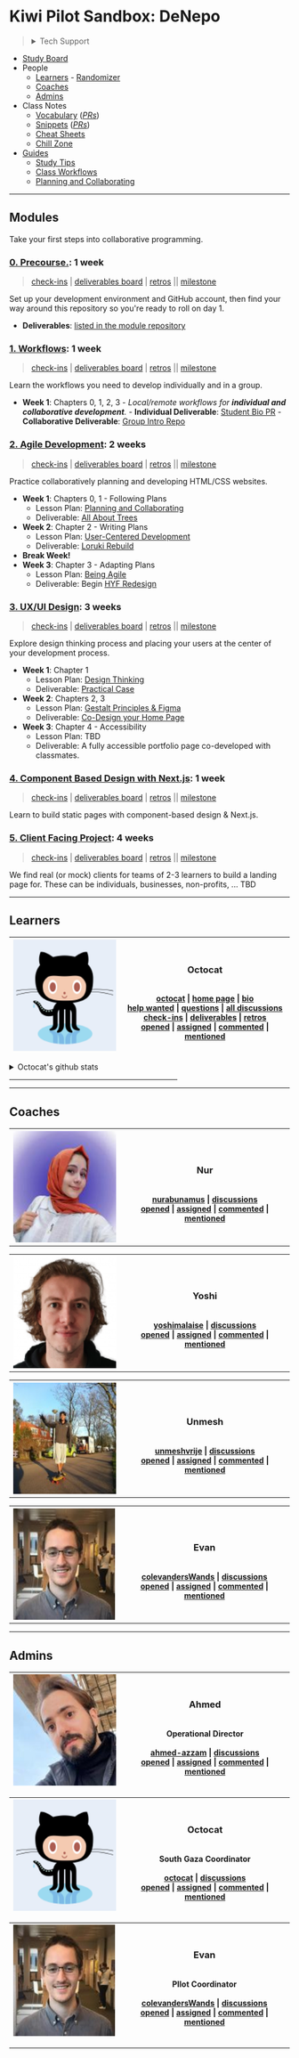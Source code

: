 <!-- BEGIN TOP -->

# Kiwi Pilot Sandbox: DeNepo

> <details>
> <summary>Tech Support</summary>
>
> <a href="https://rubberduckdebugging.com/" target="_blank"><img alt="Rubber Ducky" src="./assets/rubber-ducky.png"/></a>
>
>  </details>

- [Study Board](https://github.com/DeNepo/kiwi-pilot-sandbox/projects/2)
- People
  - [Learners](#learners) -
    [Randomizer](https://DeNepo.github.io/kiwi-pilot-sandbox/randomizer)
  - [Coaches](#coaches)
  - [Admins](#admins)
- Class Notes
  - [Vocabulary](./vocabulary)
    (_[PRs](https://github.com/DeNepo/kiwi-pilot-sandbox/pulls?q=label%3Avocabulary)_)
  - [Snippets](./snippets)
    (_[PRs](https://github.com/DeNepo/kiwi-pilot-sandbox/pulls?q=label%3Asnippets)_)
  - [Cheat Sheets](./cheat-sheets)
  - [Chill Zone](./chill-zone.md)
- [Guides](./guides)
  - [Study Tips](./guides/study-tips)
  - [Class Workflows](./guides/class-workflows)
  - [Planning and Collaborating](https://github.com/DeNepo/planning-and-collaborating)

---

<!-- END TOP -->

<!-- BEGIN MODULES -->

## Modules

Take your first steps into collaborative programming.

### [0. Precourse.](https://github.com/DeNepo/precourse): 1 week

> [check-ins](https://github.com/DeNepo/kiwi-pilot-sandbox/issues/?q=milestone%3A"0.%20Precourse."+label%3Acheck-in)
> |
> [deliverables board](https://github.com/orgs/DeNepo/projects/2/views/1?filterQuery=milestone%3A"0.%20Precourse."+label%3Adeliverable)
> |
> [retros](https://github.com/DeNepo/kiwi-pilot-sandbox/issues/?q=milestone%3A"0.%20Precourse."+label%3Aretro+label%3Acheck-in)
> || [milestone](https://github.com/DeNepo/kiwi-pilot-sandbox/milestone/1)

Set up your development environment and GitHub account, then find your way
around this repository so you're ready to roll on day 1.

- **Deliverables**:
  [listed in the module repository](https://github.com/DeNepo/precourse/tree/main/deliverables)

### [1. Workflows](https://github.com/DeNepo/workflows): 1 week

> [check-ins](https://github.com/DeNepo/kiwi-pilot-sandbox/issues/?q=milestone%3A"1.%20Workflows"+label%3Acheck-in)
> |
> [deliverables board](https://github.com/orgs/DeNepo/projects/2/views/1?filterQuery=milestone%3A"1.%20Workflows"+label%3Adeliverable)
> |
> [retros](https://github.com/DeNepo/kiwi-pilot-sandbox/issues/?q=milestone%3A"1.%20Workflows"+label%3Aretro+label%3Acheck-in)
> || [milestone](https://github.com/DeNepo/kiwi-pilot-sandbox/milestone/2)

Learn the workflows you need to develop individually and in a group.

- **Week 1**: Chapters 0, 1, 2, 3 - _Local/remote workflows for **individual and
  collaborative development**._ - **Individual Deliverable**:
  [Student Bio PR](https://github.com/DeNepo/workflows/blob/main/deliverables/student-bio-pr.md) -
  **Collaborative Deliverable**:
  [Group Intro Repo](https://github.com/DeNepo/workflows/blob/main/deliverables/group-introduction-repo.md)

### [2. Agile Development](https://github.com/hackyourfuturebelgium/agile-development): 2 weeks

> [check-ins](https://github.com/DeNepo/kiwi-pilot-sandbox/issues/?q=milestone%3A"2.%20Agile%20Development"+label%3Acheck-in)
> |
> [deliverables board](https://github.com/orgs/DeNepo/projects/2/views/1?filterQuery=milestone%3A"2.%20Agile%20Development"+label%3Adeliverable)
> |
> [retros](https://github.com/DeNepo/kiwi-pilot-sandbox/issues/?q=milestone%3A"2.%20Agile%20Development"+label%3Aretro+label%3Acheck-in)
> || [milestone](https://github.com/DeNepo/kiwi-pilot-sandbox/milestone/3)

Practice collaboratively planning and developing HTML/CSS websites.

- **Week 1**: Chapters 0, 1 - Following Plans
  - Lesson Plan:
    [Planning and Collaborating](https://github.com/HackYourFutureBelgium/agile-development/blob/master/lesson-plans/planning-and-collaborating.md)
  - Deliverable:
    [All About Trees](https://github.com/HackYourFutureBelgium/agile-development/blob/master/deliverables/all-about-trees)
- **Week 2**: Chapter 2 - Writing Plans
  - Lesson Plan:
    [User-Centered Development](https://github.com/HackYourFutureBelgium/agile-development/blob/master/lesson-plans/user-centered-development.md)
  - Deliverable:
    [Loruki Rebuild](https://github.com/HackYourFutureBelgium/agile-development/blob/master/deliverables/loruki-rebuild.md)
- **Break Week!**
- **Week 3**: Chapter 3 - Adapting Plans
  - Lesson Plan:
    [Being Agile](https://github.com/HackYourFutureBelgium/agile-development/blob/master/lesson-plans/being-agile.md)
  - Deliverable: Begin
    [HYF Redesign](https://github.com/HackYourFutureBelgium/agile-development/blob/master/deliverables/hyf-redesign.md)

### [3. UX/UI Design](https://github.com/hackyourfuturebelgium/ux-ui-design): 3 weeks

> [check-ins](https://github.com/DeNepo/kiwi-pilot-sandbox/issues/?q=milestone%3A"3.%20UX%2FUI%20Design"+label%3Acheck-in)
> |
> [deliverables board](https://github.com/orgs/DeNepo/projects/2/views/1?filterQuery=milestone%3A"3.%20UX%2FUI%20Design"+label%3Adeliverable)
> |
> [retros](https://github.com/DeNepo/kiwi-pilot-sandbox/issues/?q=milestone%3A"3.%20UX%2FUI%20Design"+label%3Aretro+label%3Acheck-in)
> || [milestone](https://github.com/DeNepo/kiwi-pilot-sandbox/milestone/4)

Explore design thinking process and placing your users at the center of your
development process.

- **Week 1**: Chapter 1
  - Lesson Plan:
    [Design Thinking](https://github.com/HackYourFutureBelgium/ux-ui-design/blob/master/lesson-plans/design-thinking.md)
  - Deliverable:
    [Practical Case](https://github.com/HackYourFutureBelgium/ux-ui-design/blob/master/deliverables/practical-case.md)
- **Week 2**: Chapters 2, 3
  - Lesson Plan:
    [Gestalt Principles & Figma](https://github.com/HackYourFutureBelgium/ux-ui-design/blob/master/lesson-plans/gestalt-and-figma.md)
  - Deliverable:
    [Co-Design your Home Page](https://github.com/HackYourFutureBelgium/ux-ui-design/blob/master/deliverables/co-design-your-home-page)
- **Week 3**: Chapter 4 - Accessibility
  - Lesson Plan: TBD
  - Deliverable: A fully accessible portfolio page co-developed with classmates.

### [4. Component Based Design with Next.js](): 1 week

> [check-ins](https://github.com/DeNepo/kiwi-pilot-sandbox/issues/?q=milestone%3A"4.%20Component-Based%20Design%20with%20Next.js"+label%3Acheck-in)
> |
> [deliverables board](https://github.com/orgs/DeNepo/projects/2/views/1?filterQuery=milestone%3A"4.%20Component-Based%20Design%20with%20Next.js"+label%3Adeliverable)
> |
> [retros](https://github.com/DeNepo/kiwi-pilot-sandbox/issues/?q=milestone%3A"4.%20Component-Based%20Design%20with%20Next.js"+label%3Aretro+label%3Acheck-in)
> || [milestone](https://github.com/DeNepo/kiwi-pilot-sandbox/milestone/5)

Learn to build static pages with component-based design & Next.js.

### [5. Client Facing Project](): 4 weeks

> [check-ins](https://github.com/DeNepo/kiwi-pilot-sandbox/issues/?q=milestone%3A"5.%20Client-Facing%20Project"+label%3Acheck-in)
> |
> [deliverables board](https://github.com/orgs/DeNepo/projects/2/views/1?filterQuery=milestone%3A"5.%20Client-Facing%20Project"+label%3Adeliverable)
> |
> [retros](https://github.com/DeNepo/kiwi-pilot-sandbox/issues/?q=milestone%3A"5.%20Client-Facing%20Project"+label%3Aretro+label%3Acheck-in)
> || [milestone](https://github.com/DeNepo/kiwi-pilot-sandbox/milestone/6)

We find real (or mock) clients for teams of 2-3 learners to build a landing page
for. These can be individuals, businesses, non-profits, ... TBD

---

<!-- END MODULES -->

<!-- BEGIN LEARNERS -->

## Learners

| <img src="./admin/assets/avatars/octocat.png" height="200px" width="200px" alt="octocat avatar" /> | <h3 id="octocat">Octocat</h3><br>[octocat](https://github.com/octocat) \| [home page](https://octocat.github.io) \| [bio](./student-bios/octocat.md)<br>[help wanted](https://github.com/DeNepo/kiwi-pilot-sandbox/discussions/categories/help-wanted?discussions_q=author%3Aoctocat+category%3Ahelp-wanted+is:unanswered) \| [questions](https://github.com/DeNepo/kiwi-pilot-sandbox/discussions/categories/question?discussions_q=author%3Aoctocat+category%3AQ%26A+is:unanswered) \| [all discussions](https://github.com/DeNepo/kiwi-pilot-sandbox/discussions/categories/question?discussions_q=includes%3Aoctocat)<br>[check-ins](https://github.com/DeNepo/kiwi-pilot-sandbox/issues/?q=assignee%3Aoctocat+label%3Acheck-in) \| [deliverables](https://github.com/orgs/DeNepo/projects/2/views/1?filterQuery=assignee%3Aoctocat+label%3Adeliverable) \| [retros](https://github.com/DeNepo/kiwi-pilot-sandbox/issues/?q=assignee%3Aoctocat+label%3Aretro+label%3Acheck-in)<br>[opened](https://github.com/DeNepo/kiwi-pilot-sandbox/issues?q=author%3Aoctocat) \| [assigned](https://github.com/DeNepo/kiwi-pilot-sandbox/issues?q=assignee%3Aoctocat) \| [commented](https://github.com/DeNepo/kiwi-pilot-sandbox/issues?q=commenter%3Aoctocat) \| [mentioned](https://github.com/DeNepo/kiwi-pilot-sandbox/issues?q=mentions%3Aoctocat) |
| -------------------------------------------------------------------------------------------------- | ------------------------------------------------------------------------------------------------------------------------------------------------------------------------------------------------------------------------------------------------------------------------------------------------------------------------------------------------------------------------------------------------------------------------------------------------------------------------------------------------------------------------------------------------------------------------------------------------------------------------------------------------------------------------------------------------------------------------------------------------------------------------------------------------------------------------------------------------------------------------------------------------------------------------------------------------------------------------------------------------------------------------------------------------------------------------------------------------------------------------------------------------------------------------------------------------------------------------------------------------------------------------------------------------------------------------------------------------- |

<details>
<summary>Octocat's github stats</summary>
<br>

![octocat github activity](https://ghchart.rshah.org/octocat)

![octocat github stats](https://github-readme-stats.vercel.app/api?username=octocat&show_icons=true&theme=default&hide_title=true&hide_rank=true)

</details>
<hr style="width:60%;align:center">

---

<!-- END LEARNERS -->

<!-- BEGIN COACHES -->

## Coaches

<table><tr><th> <img src="./admin/assets/avatars/nurabunamus.png" height="200px" width="200px" alt="nurabunamus avatar" /> </th><th> <h3 id="nurabunamus">Nur</h3><br><a href="https://github.com/nurabunamus">nurabunamus</a> | <a href="https://github.com/DeNepo/kiwi-pilot-sandbox/discussions?discussions_q=involves%3Anurabunamus">discussions</a><br><a href="https://github.com/DeNepo/kiwi-pilot-sandbox/issues?q=author%3Anurabunamus">opened</a> | <a href="https://github.com/DeNepo/kiwi-pilot-sandbox/issues?q=assignee%3Anurabunamus">assigned</a> | <a href="https://github.com/DeNepo/kiwi-pilot-sandbox/issues?q=commenter%3Anurabunamus">commented</a> | <a href="https://github.com/DeNepo/kiwi-pilot-sandbox/issues?q=mentions%3Anurabunamus">mentioned</a><br> </th></tr></table>

<table><tr><th> <img src="./admin/assets/avatars/yoshimalaise.png" height="200px" width="200px" alt="yoshimalaise avatar" /> </th><th> <h3 id="yoshimalaise">Yoshi</h3><br><a href="https://github.com/yoshimalaise">yoshimalaise</a> | <a href="https://github.com/DeNepo/kiwi-pilot-sandbox/discussions?discussions_q=involves%3Ayoshimalaise">discussions</a><br><a href="https://github.com/DeNepo/kiwi-pilot-sandbox/issues?q=author%3Ayoshimalaise">opened</a> | <a href="https://github.com/DeNepo/kiwi-pilot-sandbox/issues?q=assignee%3Ayoshimalaise">assigned</a> | <a href="https://github.com/DeNepo/kiwi-pilot-sandbox/issues?q=commenter%3Ayoshimalaise">commented</a> | <a href="https://github.com/DeNepo/kiwi-pilot-sandbox/issues?q=mentions%3Ayoshimalaise">mentioned</a><br> </th></tr></table>

<table><tr><th> <img src="./admin/assets/avatars/unmeshvrije.png" height="200px" width="200px" alt="unmeshvrije avatar" /> </th><th> <h3 id="unmeshvrije">Unmesh</h3><br><a href="https://github.com/unmeshvrije">unmeshvrije</a> | <a href="https://github.com/DeNepo/kiwi-pilot-sandbox/discussions?discussions_q=involves%3Aunmeshvrije">discussions</a><br><a href="https://github.com/DeNepo/kiwi-pilot-sandbox/issues?q=author%3Aunmeshvrije">opened</a> | <a href="https://github.com/DeNepo/kiwi-pilot-sandbox/issues?q=assignee%3Aunmeshvrije">assigned</a> | <a href="https://github.com/DeNepo/kiwi-pilot-sandbox/issues?q=commenter%3Aunmeshvrije">commented</a> | <a href="https://github.com/DeNepo/kiwi-pilot-sandbox/issues?q=mentions%3Aunmeshvrije">mentioned</a><br> </th></tr></table>

<table><tr><th> <img src="./admin/assets/avatars/colevandersWands.png" height="200px" width="200px" alt="colevandersWands avatar" /> </th><th> <h3 id="colevandersWands">Evan</h3><br><a href="https://github.com/colevandersWands">colevandersWands</a> | <a href="https://github.com/DeNepo/kiwi-pilot-sandbox/discussions?discussions_q=involves%3AcolevandersWands">discussions</a><br><a href="https://github.com/DeNepo/kiwi-pilot-sandbox/issues?q=author%3AcolevandersWands">opened</a> | <a href="https://github.com/DeNepo/kiwi-pilot-sandbox/issues?q=assignee%3AcolevandersWands">assigned</a> | <a href="https://github.com/DeNepo/kiwi-pilot-sandbox/issues?q=commenter%3AcolevandersWands">commented</a> | <a href="https://github.com/DeNepo/kiwi-pilot-sandbox/issues?q=mentions%3AcolevandersWands">mentioned</a><br> </th></tr></table>

---

<!-- END COACHES -->

<!-- BEGIN ADMINS -->

## Admins

| <img src="./admin/assets/avatars/ahmed-azzam.png" height="200px" width="200px" alt="ahmed-azzam avatar" /> | <h3 id="ahmed-azzam">Ahmed</h3><br/>Operational Director<br/> <br>[ahmed-azzam](https://github.com/ahmed-azzam) \| <a href="https://github.com/DeNepo/kiwi-pilot-sandbox/discussions?discussions_q=involves%3Aahmed-azzam">discussions</a><br>[opened](https://github.com/DeNepo/kiwi-pilot-sandbox/issues?q=author%3Aahmed-azzam) \| [assigned](https://github.com/DeNepo/kiwi-pilot-sandbox/issues?q=assignee%3Aahmed-azzam) \| [commented](https://github.com/DeNepo/kiwi-pilot-sandbox/issues?q=commenter%3Aahmed-azzam) \| [mentioned](https://github.com/DeNepo/kiwi-pilot-sandbox/issues?q=mentions%3Aahmed-azzam) |
| ---------------------------------------------------------------------------------------------------------- | ------------------------------------------------------------------------------------------------------------------------------------------------------------------------------------------------------------------------------------------------------------------------------------------------------------------------------------------------------------------------------------------------------------------------------------------------------------------------------------------------------------------------------------------------------------------------------------------------------------------------- |

| <img src="./admin/assets/avatars/octocat.png" height="200px" width="200px" alt="octocat avatar" /> | <h3 id="octocat">Octocat</h3><br/>South Gaza Coordinator<br/> <br>[octocat](https://github.com/octocat) \| <a href="https://github.com/DeNepo/kiwi-pilot-sandbox/discussions?discussions_q=involves%3Aoctocat">discussions</a><br>[opened](https://github.com/DeNepo/kiwi-pilot-sandbox/issues?q=author%3Aoctocat) \| [assigned](https://github.com/DeNepo/kiwi-pilot-sandbox/issues?q=assignee%3Aoctocat) \| [commented](https://github.com/DeNepo/kiwi-pilot-sandbox/issues?q=commenter%3Aoctocat) \| [mentioned](https://github.com/DeNepo/kiwi-pilot-sandbox/issues?q=mentions%3Aoctocat) |
| -------------------------------------------------------------------------------------------------- | --------------------------------------------------------------------------------------------------------------------------------------------------------------------------------------------------------------------------------------------------------------------------------------------------------------------------------------------------------------------------------------------------------------------------------------------------------------------------------------------------------------------------------------------------------------------------------------------- |

| <img src="./admin/assets/avatars/colevandersWands.png" height="200px" width="200px" alt="colevandersWands avatar" /> | <h3 id="colevandersWands">Evan</h3><br/>PIlot Coordinator<br/> <br>[colevandersWands](https://github.com/colevandersWands) \| <a href="https://github.com/DeNepo/kiwi-pilot-sandbox/discussions?discussions_q=involves%3AcolevandersWands">discussions</a><br>[opened](https://github.com/DeNepo/kiwi-pilot-sandbox/issues?q=author%3AcolevandersWands) \| [assigned](https://github.com/DeNepo/kiwi-pilot-sandbox/issues?q=assignee%3AcolevandersWands) \| [commented](https://github.com/DeNepo/kiwi-pilot-sandbox/issues?q=commenter%3AcolevandersWands) \| [mentioned](https://github.com/DeNepo/kiwi-pilot-sandbox/issues?q=mentions%3AcolevandersWands) |
| -------------------------------------------------------------------------------------------------------------------- | ------------------------------------------------------------------------------------------------------------------------------------------------------------------------------------------------------------------------------------------------------------------------------------------------------------------------------------------------------------------------------------------------------------------------------------------------------------------------------------------------------------------------------------------------------------------------------------------------------------------------------------------------------------- |

---

<!-- END ADMINS -->

